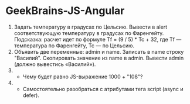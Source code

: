 # GeekBrains-JS-Angular
1. Задать температуру в градусах по Цельсию. Вывести в alert соответствующую температуру в градусах по Фаренгейту. Подсказка: расчет идет по формуле Tf = (9 / 5) * Tc + 32, где Tf — температура по Фаренгейту, Tc — по Цельсию.
2. Объявить две переменные: admin и name. Записать в name строку "Василий". Скопировать значение из name в admin. Вывести admin (должно вывестись «Василий»).
3. * Чему будет равно JS-выражение 1000 + "108"?
4. * Самостоятельно разобраться с атрибутами тега script (async и defer).
